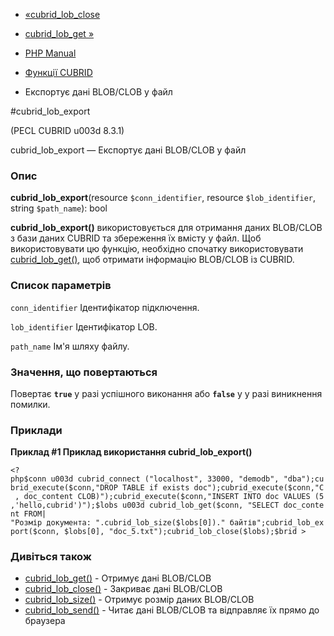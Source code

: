 - [«cubrid_lob_close](function.cubrid-lob-close.md)
- [cubrid_lob_get »](function.cubrid-lob-get.md)

- [PHP Manual](index.md)
- [Функції CUBRID](ref.cubrid.md)
- Експортує дані BLOB/CLOB у файл

#cubrid_lob_export

(PECL CUBRID u003d 8.3.1)

cubrid_lob_export — Експортує дані BLOB/CLOB у файл

### Опис

**cubrid_lob_export**(resource `$conn_identifier`, resource
`$lob_identifier`, string `$path_name`): bool

**cubrid_lob_export()** використовується для отримання даних BLOB/CLOB з
бази даних CUBRID та збереження їх вмісту у файл. Щоб
використовувати цю функцію, необхідно спочатку використовувати
[cubrid_lob_get()](function.cubrid-lob-get.md), щоб отримати
інформацію BLOB/CLOB із CUBRID.

### Список параметрів

`conn_identifier`
Ідентифікатор підключення.

`lob_identifier`
Ідентифікатор LOB.

`path_name`
Ім'я шляху файлу.

### Значення, що повертаються

Повертає **`true`** у разі успішного виконання або **`false`** у
у разі виникнення помилки.

### Приклади

**Приклад #1 Приклад використання **cubrid_lob_export()****

`<?php$conn u003d cubrid_connect ("localhost", 33000, "demodb", "dba");cubrid_execute($conn,"DROP TABLE if exists doc");cubrid_execute($conn,"C , doc_content CLOB)");cubrid_execute($conn,"INSERT INTO doc VALUES (5,'hello,cubrid')");$lobs u003d cubrid_lob_get($conn, "SELECT doc_content FROM| "Розмір документа: ".cubrid_lob_size($lobs[0])." байтів";cubrid_lob_export($conn, $lobs[0], "doc_5.txt");cubrid_lob_close($lobs);$brid > `

### Дивіться також

- [cubrid_lob_get()](function.cubrid-lob-get.md) - Отримує дані
BLOB/CLOB
- [cubrid_lob_close()](function.cubrid-lob-close.md) - Закриває
дані BLOB/CLOB
- [cubrid_lob_size()](function.cubrid-lob-size.md) - Отримує розмір
даних BLOB/CLOB
- [cubrid_lob_send()](function.cubrid-lob-send.md) - Читає дані
BLOB/CLOB та відправляє їх прямо до браузера
